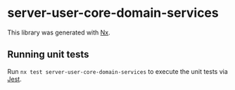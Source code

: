 # server-user-core-domain-services

This library was generated with [Nx](https://nx.dev).

## Running unit tests

Run `nx test server-user-core-domain-services` to execute the unit tests via [Jest](https://jestjs.io).
